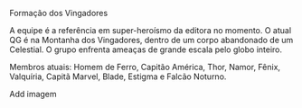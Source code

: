 Formação dos Vingadores 

A equipe é a referência em super-heroísmo da editora no momento. O atual QG é na Montanha dos Vingadores, dentro de um corpo abandonado de um Celestial. O grupo enfrenta ameaças de grande escala pelo globo inteiro.

Membros atuais: Homem de Ferro, Capitão América, Thor, Namor, Fênix, Valquíria, Capitã Marvel, Blade, Estigma e Falcão Noturno.

Add imagem